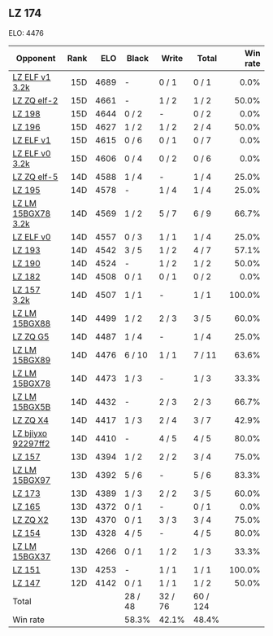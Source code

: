 ## LZ 174 ##

ELO: 4476

Opponent | Rank | ELO | Black | Write | Total | Win rate
---------|-----:|----:|-------|-------|-------|-------:
[LZ ELF v1 3.2k](LZ%20ELF%20v1%203.2k.md) | 15D | 4689 | - | 0 / 1 | 0 / 1 | 0.0%
[LZ ZQ elf-2](LZ%20ZQ%20elf-2.md) | 15D | 4661 | - | 1 / 2 | 1 / 2 | 50.0%
[LZ 198](LZ%20198.md) | 15D | 4644 | 0 / 2 | - | 0 / 2 | 0.0%
[LZ 196](LZ%20196.md) | 15D | 4627 | 1 / 2 | 1 / 2 | 2 / 4 | 50.0%
[LZ ELF v1](LZ%20ELF%20v1.md) | 15D | 4615 | 0 / 6 | 0 / 1 | 0 / 7 | 0.0%
[LZ ELF v0 3.2k](LZ%20ELF%20v0%203.2k.md) | 15D | 4606 | 0 / 4 | 0 / 2 | 0 / 6 | 0.0%
[LZ ZQ elf-5](LZ%20ZQ%20elf-5.md) | 14D | 4588 | 1 / 4 | - | 1 / 4 | 25.0%
[LZ 195](LZ%20195.md) | 14D | 4578 | - | 1 / 4 | 1 / 4 | 25.0%
[LZ LM 15BGX78 3.2k](LZ%20LM%2015BGX78%203.2k.md) | 14D | 4569 | 1 / 2 | 5 / 7 | 6 / 9 | 66.7%
[LZ ELF v0](LZ%20ELF%20v0.md) | 14D | 4557 | 0 / 3 | 1 / 1 | 1 / 4 | 25.0%
[LZ 193](LZ%20193.md) | 14D | 4542 | 3 / 5 | 1 / 2 | 4 / 7 | 57.1%
[LZ 190](LZ%20190.md) | 14D | 4524 | - | 1 / 2 | 1 / 2 | 50.0%
[LZ 182](LZ%20182.md) | 14D | 4508 | 0 / 1 | 0 / 1 | 0 / 2 | 0.0%
[LZ 157 3.2k](LZ%20157%203.2k.md) | 14D | 4507 | 1 / 1 | - | 1 / 1 | 100.0%
[LZ LM 15BGX88](LZ%20LM%2015BGX88.md) | 14D | 4499 | 1 / 2 | 2 / 3 | 3 / 5 | 60.0%
[LZ ZQ G5](LZ%20ZQ%20G5.md) | 14D | 4487 | 1 / 4 | - | 1 / 4 | 25.0%
[LZ LM 15BGX89](LZ%20LM%2015BGX89.md) | 14D | 4476 | 6 / 10 | 1 / 1 | 7 / 11 | 63.6%
[LZ LM 15BGX78](LZ%20LM%2015BGX78.md) | 14D | 4473 | 1 / 3 | - | 1 / 3 | 33.3%
[LZ LM 15BGX5B](LZ%20LM%2015BGX5B.md) | 14D | 4432 | - | 2 / 3 | 2 / 3 | 66.7%
[LZ ZQ X4](LZ%20ZQ%20X4.md) | 14D | 4417 | 1 / 3 | 2 / 4 | 3 / 7 | 42.9%
[LZ bjiyxo 92297ff2](LZ%20bjiyxo%2092297ff2.md) | 14D | 4410 | - | 4 / 5 | 4 / 5 | 80.0%
[LZ 157](LZ%20157.md) | 13D | 4394 | 1 / 2 | 2 / 2 | 3 / 4 | 75.0%
[LZ LM 15BGX97](LZ%20LM%2015BGX97.md) | 13D | 4392 | 5 / 6 | - | 5 / 6 | 83.3%
[LZ 173](LZ%20173.md) | 13D | 4389 | 1 / 3 | 2 / 2 | 3 / 5 | 60.0%
[LZ 165](LZ%20165.md) | 13D | 4372 | 0 / 1 | - | 0 / 1 | 0.0%
[LZ ZQ X2](LZ%20ZQ%20X2.md) | 13D | 4370 | 0 / 1 | 3 / 3 | 3 / 4 | 75.0%
[LZ 154](LZ%20154.md) | 13D | 4328 | 4 / 5 | - | 4 / 5 | 80.0%
[LZ LM 15BGX37](LZ%20LM%2015BGX37.md) | 13D | 4266 | 0 / 1 | 1 / 2 | 1 / 3 | 33.3%
[LZ 151](LZ%20151.md) | 13D | 4253 | - | 1 / 1 | 1 / 1 | 100.0%
[LZ 147](LZ%20147.md) | 12D | 4142 | 0 / 1 | 1 / 1 | 1 / 2 | 50.0%
Total | | | 28 / 48 | 32 / 76 | 60 / 124 | 
Win rate| | | 58.3% | 42.1% | 48.4% | 
